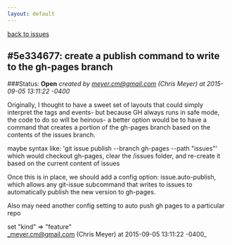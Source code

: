 ```yaml
---
layout: default
---
```

[back to issues](..)

## \#5e334677: create a publish command to write to the gh-pages branch

###Status: **Open**
_created by meyer.cm@gmail.com (Chris Meyer) at 2015-09-05 13:11:22 -0400_

Originally, I thought to have a sweet set of layouts that could simply interpret
the tags and events- but because GH always runs in safe mode, the code to do so
will be heinous-  a better option would be to have a command that creates a
portion of the gh-pages branch based on the contents of the issues branch.

maybe syntax like:
'git issue publish --branch gh-pages --path "issues"'
which would checkout gh-pages, clear the <root>/issues folder, and re-create
it based on the current content of issues

Once this is in place, we should add a config option: issue.auto-publish,
which allows any git-issue subcommand that writes to issues to automatically
publish the new version to gh-pages.

Also may need another config setting to auto push gh pages to a particular repo

set "kind" => "feature"  
_meyer.cm@gmail.com (Chris Meyer) at 2015-09-05 13:11:22 -0400_
